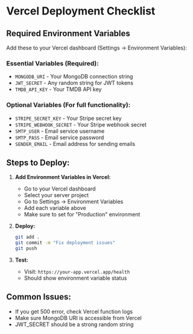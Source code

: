 # Vercel Deployment Checklist

## Required Environment Variables

Add these to your Vercel dashboard (Settings → Environment Variables):

### Essential Variables (Required):
- `MONGODB_URI` - Your MongoDB connection string
- `JWT_SECRET` - Any random string for JWT tokens
- `TMDB_API_KEY` - Your TMDB API key

### Optional Variables (For full functionality):
- `STRIPE_SECRET_KEY` - Your Stripe secret key
- `STRIPE_WEBHOOK_SECRET` - Your Stripe webhook secret
- `SMTP_USER` - Email service username
- `SMTP_PASS` - Email service password
- `SENDER_EMAIL` - Email address for sending emails

## Steps to Deploy:

1. **Add Environment Variables in Vercel:**
   - Go to your Vercel dashboard
   - Select your server project
   - Go to Settings → Environment Variables
   - Add each variable above
   - Make sure to set for "Production" environment

2. **Deploy:**
   ```bash
   git add .
   git commit -m "Fix deployment issues"
   git push
   ```

3. **Test:**
   - Visit: `https://your-app.vercel.app/health`
   - Should show environment variable status

## Common Issues:
- If you get 500 error, check Vercel function logs
- Make sure MongoDB URI is accessible from Vercel
- JWT_SECRET should be a strong random string 